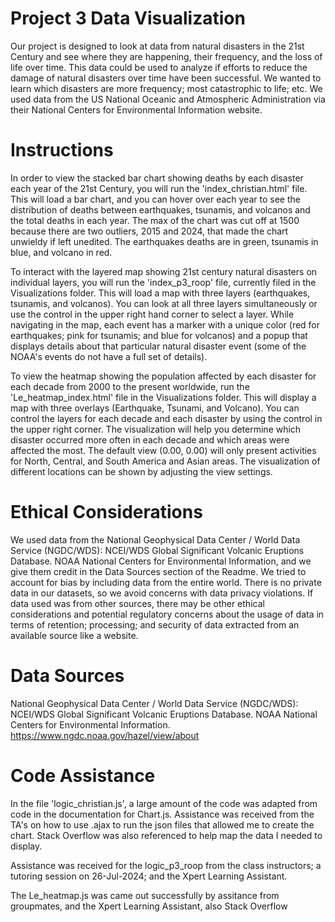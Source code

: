 # Project 3 Data Visualization
Our project is designed to look at data from natural disasters in the 21st Century and see where they are happening, their frequency, and the loss of life over time.  This data could be used to analyze if efforts to reduce the damage of natural disasters over time have been successful. We wanted to learn which disasters are more frequency; most catastrophic to life; etc.  We used data from the US National Oceanic and Atmospheric Administration via their National Centers for Environmental Information website.


# Instructions
In order to view the stacked bar chart showing deaths by each disaster each year of the 21st Century, you will run the 'index_christian.html' file.  This will load a bar chart, and you can hover over each year to see the distribution of deaths between earthquakes, tsunamis, and volcanos and the total deaths in each year.  The max of the chart was cut off at 1500 because there are two outliers, 2015 and 2024, that made the chart unwieldy if left unedited.  The earthquakes deaths are in green, tsunamis in blue, and volcano in red.

To interact with the layered map showing 21st century natural disasters on individual layers, you will run the 'index_p3_roop' file, currently filed in the Visualizations folder. This will load a map with three layers (earthquakes, tsunamis, and volcanos). You can look at all three layers simultaneously or use the control in the upper right hand corner to select a layer. While navigating in the map, each event has a marker with a unique color (red for earthquakes; pink for tsunamis; and blue for volcanos) and a popup that displays details about that particular natural disaster event (some of the NOAA's events do not have a full set of details). 

To view the heatmap showing the population affected by each disaster for each decade from 2000 to the present worldwide, run the 'Le_heatmap_index.html' file in the Visualizations folder. This will display a map with three overlays (Earthquake, Tsunami, and Volcano). You can control the layers for each decade and each disaster by using the control in the upper right corner. The visualization will help you determine which disaster occurred more often in each decade and which areas were affected the most. The default view (0.00, 0.00) will only present activities for North, Central, and South America and Asian areas. The visualization of different locations can be shown by adjusting the view settings.


# Ethical Considerations
We used data from the National Geophysical Data Center / World Data Service (NGDC/WDS): NCEI/WDS Global Significant Volcanic Eruptions Database. NOAA National Centers for Environmental Information, and we give them credit in the Data Sources section of the Readme.  We tried to account for bias by including data from the entire world.  There is no private data in our datasets, so we avoid concerns with data privacy violations.  If data used was from other sources, there may be other ethical considerations and potential regulatory concerns about the usage of data in terms of retention; processing; and security of data extracted from an available source like a website.


# Data Sources
National Geophysical Data Center / World Data Service (NGDC/WDS): NCEI/WDS Global Significant Volcanic Eruptions Database. NOAA National Centers for Environmental Information. https://www.ngdc.noaa.gov/hazel/view/about

# Code Assistance
In the file 'logic_christian.js', a large amount of the code was adapted from code in the documentation for Chart.js.  Assistance was received from the TA's on how to use .ajax to run the json files that allowed me to create the chart.  Stack Overflow was also referenced to help map the data I needed to display.

Assistance was received for the logic_p3_roop from the class instructors; a tutoring session on 26-Jul-2024; and the Xpert Learning Assistant.

The Le_heatmap.js was came out successfully by assitance from groupmates, and the Xpert Learning Assistant, also Stack Overflow




